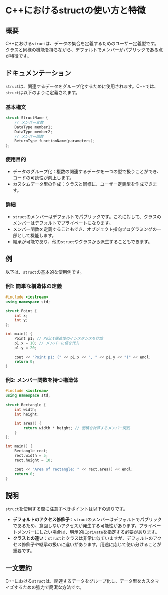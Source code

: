 <!--
Meta Description: # C++におけるstructの使い方と特徴 ## 概要 C++における`struct`は、データの集合を定義するためのユーザー定義型です。クラスと同様の機能を持ちながら、デフォルトでメンバーがパブリックである点が特徴です。 ## ドキュメンテーション `struct`は、関連するデータをグループ化...
Meta Keywords: struct, int, rect, cpp, point
-->

# C++におけるstructの使い方と特徴

## 概要
C++における`struct`は、データの集合を定義するためのユーザー定義型です。クラスと同様の機能を持ちながら、デフォルトでメンバーがパブリックである点が特徴です。

## ドキュメンテーション
`struct`は、関連するデータをグループ化するために使用されます。C++では、`struct`は以下のように定義されます。

### 基本構文
```cpp
struct StructName {
    // メンバー変数
    DataType member1;
    DataType member2;
    // メンバー関数
    ReturnType functionName(parameters);
};
```

### 使用目的
- データのグループ化：複数の関連するデータを一つの型で扱うことができ、コードの可読性が向上します。
- カスタムデータ型の作成：クラスと同様に、ユーザー定義型を作成できます。

### 詳細
- `struct`のメンバーはデフォルトでパブリックです。これに対して、クラスのメンバーはデフォルトでプライベートになります。
- メンバー関数を定義することもでき、オブジェクト指向プログラミングの一部として機能します。
- 継承が可能であり、他の`struct`やクラスから派生することもできます。

## 例
以下は、`struct`の基本的な使用例です。

### 例1: 簡単な構造体の定義
```cpp
#include <iostream>
using namespace std;

struct Point {
    int x;
    int y;
};

int main() {
    Point p1; // Point構造体のインスタンスを作成
    p1.x = 10; // メンバーに値を代入
    p1.y = 20;
    
    cout << "Point p1: (" << p1.x << ", " << p1.y << ")" << endl;
    return 0;
}
```

### 例2: メンバー関数を持つ構造体
```cpp
#include <iostream>
using namespace std;

struct Rectangle {
    int width;
    int height;

    int area() {
        return width * height; // 面積を計算するメンバー関数
    }
};

int main() {
    Rectangle rect;
    rect.width = 5;
    rect.height = 10;

    cout << "Area of rectangle: " << rect.area() << endl;
    return 0;
}
```

## 説明
`struct`を使用する際に注意すべきポイントは以下の通りです。
- **デフォルトのアクセス修飾子**：`struct`のメンバーはデフォルトでパブリックであるため、意図しないアクセスが発生する可能性があります。プライベートメンバーにしたい場合は、明示的に`private`を指定する必要があります。
- **クラスとの違い**：`struct`とクラスは非常に似ていますが、デフォルトのアクセス修飾子や継承の扱いに違いがあります。用途に応じて使い分けることが重要です。

## 一文要約
C++における`struct`は、関連するデータをグループ化し、データ型をカスタマイズするための強力で簡潔な方法です。